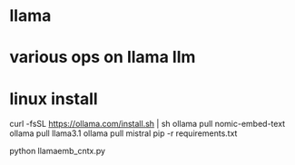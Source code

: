 # llama

# various ops on llama llm

# linux install

curl -fsSL https://ollama.com/install.sh | sh
ollama pull nomic-embed-text
ollama pull llama3.1
ollama pull mistral
pip -r requirements.txt

python llamaemb_cntx.py
